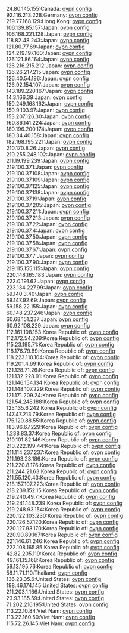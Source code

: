 24.80.145.155:Canada: [ovpn config](vpn/24_80_145_155.ovpn)  
92.116.213.228:Germany: [ovpn config](vpn/92_116_213_228.ovpn)  
219.77.168.129:Hong Kong: [ovpn config](vpn/219_77_168_129.ovpn)  
106.139.85.157:Japan: [ovpn config](vpn/106_139_85_157.ovpn)  
106.168.221.128:Japan: [ovpn config](vpn/106_168_221_128.ovpn)  
118.82.48.243:Japan: [ovpn config](vpn/118_82_48_243.ovpn)  
121.80.77.69:Japan: [ovpn config](vpn/121_80_77_69.ovpn)  
124.219.197.160:Japan: [ovpn config](vpn/124_219_197_160.ovpn)  
126.121.86.164:Japan: [ovpn config](vpn/126_121_86_164.ovpn)  
126.216.215.212:Japan: [ovpn config](vpn/126_216_215_212.ovpn)  
126.26.217.215:Japan: [ovpn config](vpn/126_26_217_215.ovpn)  
126.40.54.196:Japan: [ovpn config](vpn/126_40_54_196.ovpn)  
126.92.154.107:Japan: [ovpn config](vpn/126_92_154_107.ovpn)  
143.189.220.167:Japan: [ovpn config](vpn/143_189_220_167.ovpn)  
14.3.166.39:Japan: [ovpn config](vpn/14_3_166_39.ovpn)  
150.249.168.162:Japan: [ovpn config](vpn/150_249_168_162.ovpn)  
150.9.103.97:Japan: [ovpn config](vpn/150_9_103_97.ovpn)  
153.207.126.30:Japan: [ovpn config](vpn/153_207_126_30.ovpn)  
160.86.141.224:Japan: [ovpn config](vpn/160_86_141_224.ovpn)  
180.196.200.174:Japan: [ovpn config](vpn/180_196_200_174.ovpn)  
180.34.40.158:Japan: [ovpn config](vpn/180_34_40_158.ovpn)  
182.168.195.221:Japan: [ovpn config](vpn/182_168_195_221.ovpn)  
210.170.8.26:Japan: [ovpn config](vpn/210_170_8_26.ovpn)  
210.255.248.102:Japan: [ovpn config](vpn/210_255_248_102.ovpn)  
211.19.199.239:Japan: [ovpn config](vpn/211_19_199_239.ovpn)  
219.100.37.1:Japan: [ovpn config](vpn/219_100_37_1.ovpn)  
219.100.37.108:Japan: [ovpn config](vpn/219_100_37_108.ovpn)  
219.100.37.109:Japan: [ovpn config](vpn/219_100_37_109.ovpn)  
219.100.37.125:Japan: [ovpn config](vpn/219_100_37_125.ovpn)  
219.100.37.138:Japan: [ovpn config](vpn/219_100_37_138.ovpn)  
219.100.37.19:Japan: [ovpn config](vpn/219_100_37_19.ovpn)  
219.100.37.205:Japan: [ovpn config](vpn/219_100_37_205.ovpn)  
219.100.37.211:Japan: [ovpn config](vpn/219_100_37_211.ovpn)  
219.100.37.213:Japan: [ovpn config](vpn/219_100_37_213.ovpn)  
219.100.37.22:Japan: [ovpn config](vpn/219_100_37_22.ovpn)  
219.100.37.4:Japan: [ovpn config](vpn/219_100_37_4.ovpn)  
219.100.37.50:Japan: [ovpn config](vpn/219_100_37_50.ovpn)  
219.100.37.58:Japan: [ovpn config](vpn/219_100_37_58.ovpn)  
219.100.37.67:Japan: [ovpn config](vpn/219_100_37_67.ovpn)  
219.100.37.7:Japan: [ovpn config](vpn/219_100_37_7.ovpn)  
219.100.37.90:Japan: [ovpn config](vpn/219_100_37_90.ovpn)  
219.115.155.115:Japan: [ovpn config](vpn/219_115_155_115.ovpn)  
220.148.165.183:Japan: [ovpn config](vpn/220_148_165_183.ovpn)  
222.0.191.62:Japan: [ovpn config](vpn/222_0_191_62.ovpn)  
223.134.227.99:Japan: [ovpn config](vpn/223_134_227_99.ovpn)  
59.140.3.40:Japan: [ovpn config](vpn/59_140_3_40.ovpn)  
59.147.92.69:Japan: [ovpn config](vpn/59_147_92_69.ovpn)  
59.158.22.155:Japan: [ovpn config](vpn/59_158_22_155.ovpn)  
60.148.237.246:Japan: [ovpn config](vpn/60_148_237_246.ovpn)  
60.68.151.237:Japan: [ovpn config](vpn/60_68_151_237.ovpn)  
60.92.108.229:Japan: [ovpn config](vpn/60_92_108_229.ovpn)  
112.161.108.153:Korea Republic of: [ovpn config](vpn/112_161_108_153.ovpn)  
112.172.54.209:Korea Republic of: [ovpn config](vpn/112_172_54_209.ovpn)  
115.23.195.71:Korea Republic of: [ovpn config](vpn/115_23_195_71.ovpn)  
118.176.79.89:Korea Republic of: [ovpn config](vpn/118_176_79_89.ovpn)  
118.223.110.104:Korea Republic of: [ovpn config](vpn/118_223_110_104.ovpn)  
119.201.4.69:Korea Republic of: [ovpn config](vpn/119_201_4_69.ovpn)  
121.128.71.26:Korea Republic of: [ovpn config](vpn/121_128_71_26.ovpn)  
121.132.228.91:Korea Republic of: [ovpn config](vpn/121_132_228_91.ovpn)  
121.146.154.134:Korea Republic of: [ovpn config](vpn/121_146_154_134.ovpn)  
121.148.107.229:Korea Republic of: [ovpn config](vpn/121_148_107_229.ovpn)  
121.171.209.24:Korea Republic of: [ovpn config](vpn/121_171_209_24.ovpn)  
121.54.248.188:Korea Republic of: [ovpn config](vpn/121_54_248_188.ovpn)  
125.135.6.242:Korea Republic of: [ovpn config](vpn/125_135_6_242.ovpn)  
147.47.213.79:Korea Republic of: [ovpn config](vpn/147_47_213_79.ovpn)  
175.120.88.55:Korea Republic of: [ovpn config](vpn/175_120_88_55.ovpn)  
183.96.67.229:Korea Republic of: [ovpn config](vpn/183_96_67_229.ovpn)  
1.238.83.37:Korea Republic of: [ovpn config](vpn/1_238_83_37.ovpn)  
210.101.82.146:Korea Republic of: [ovpn config](vpn/210_101_82_146.ovpn)  
210.222.199.44:Korea Republic of: [ovpn config](vpn/210_222_199_44.ovpn)  
211.114.237.237:Korea Republic of: [ovpn config](vpn/211_114_237_237.ovpn)  
211.193.23.186:Korea Republic of: [ovpn config](vpn/211_193_23_186.ovpn)  
211.220.8.176:Korea Republic of: [ovpn config](vpn/211_220_8_176.ovpn)  
211.244.21.63:Korea Republic of: [ovpn config](vpn/211_244_21_63.ovpn)  
211.55.120.43:Korea Republic of: [ovpn config](vpn/211_55_120_43.ovpn)  
218.157.107.223:Korea Republic of: [ovpn config](vpn/218_157_107_223.ovpn)  
218.239.152.15:Korea Republic of: [ovpn config](vpn/218_239_152_15.ovpn)  
219.240.49.7:Korea Republic of: [ovpn config](vpn/219_240_49_7.ovpn)  
219.241.148.239:Korea Republic of: [ovpn config](vpn/219_241_148_239.ovpn)  
219.248.93.154:Korea Republic of: [ovpn config](vpn/219_248_93_154.ovpn)  
220.122.103.230:Korea Republic of: [ovpn config](vpn/220_122_103_230.ovpn)  
220.126.57.120:Korea Republic of: [ovpn config](vpn/220_126_57_120.ovpn)  
220.127.93.170:Korea Republic of: [ovpn config](vpn/220_127_93_170.ovpn)  
220.90.89.167:Korea Republic of: [ovpn config](vpn/220_90_89_167.ovpn)  
221.146.61.246:Korea Republic of: [ovpn config](vpn/221_146_61_246.ovpn)  
222.108.165.85:Korea Republic of: [ovpn config](vpn/222_108_165_85.ovpn)  
42.82.205.119:Korea Republic of: [ovpn config](vpn/42_82_205_119.ovpn)  
49.161.15.168:Korea Republic of: [ovpn config](vpn/49_161_15_168.ovpn)  
59.13.195.76:Korea Republic of: [ovpn config](vpn/59_13_195_76.ovpn)  
58.11.71.110:Thailand: [ovpn config](vpn/58_11_71_110.ovpn)  
136.23.35.6:United States: [ovpn config](vpn/136_23_35_6.ovpn)  
198.46.174.145:United States: [ovpn config](vpn/198_46_174_145.ovpn)  
211.203.1.166:United States: [ovpn config](vpn/211_203_1_166.ovpn)  
23.93.185.59:United States: [ovpn config](vpn/23_93_185_59.ovpn)  
71.202.216.195:United States: [ovpn config](vpn/71_202_216_195.ovpn)  
113.22.10.84:Viet Nam: [ovpn config](vpn/113_22_10_84.ovpn)  
113.22.160.50:Viet Nam: [ovpn config](vpn/113_22_160_50.ovpn)  
115.72.26.145:Viet Nam: [ovpn config](vpn/115_72_26_145.ovpn)  

